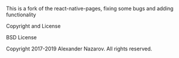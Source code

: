 This is a fork of the react-native-pages, fixing some bugs and adding functionality

Copyright and License

BSD License

Copyright 2017-2019 Alexander Nazarov. All rights reserved.
